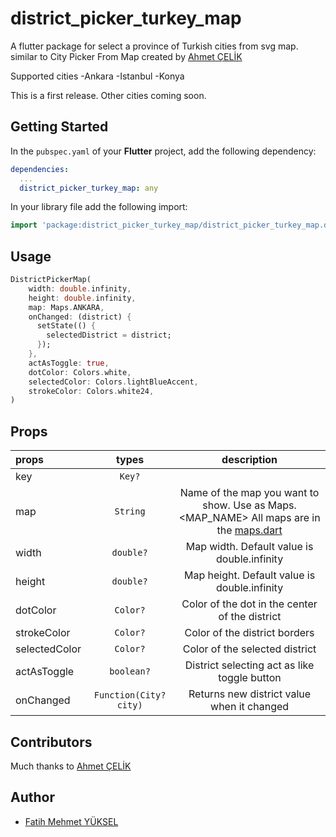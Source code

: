 # district_picker_turkey_map

A flutter package for select a province of Turkish cities from svg map. 
similar to City Picker From Map created by [Ahmet ÇELİK](https://github.com/ahm3tcelik/city_picker_from_map)

Supported cities
-Ankara
-Istanbul
-Konya

This is a first release. Other cities coming soon.

## Getting Started

In the `pubspec.yaml` of your **Flutter** project, add the following dependency:

```yaml
dependencies:
  ...
  district_picker_turkey_map: any
```

In your library file add the following import:

```dart
import 'package:district_picker_turkey_map/district_picker_turkey_map.dart';
```

## Usage

```dart
DistrictPickerMap(
	width: double.infinity,
	height: double.infinity,
	map: Maps.ANKARA,
	onChanged: (district) {
	  setState(() {
		selectedDistrict = district;
	  });
	},
	actAsToggle: true,
	dotColor: Colors.white,
	selectedColor: Colors.lightBlueAccent,
	strokeColor: Colors.white24,
)
```
## Props
| props                   | types           | description                                                                                                     |
| :---------------------- | :-------------: | :---------------------------------------------------------------------------------------------------------------: |
| key        | `Key?`        |  |
| map       | `String`     | Name of the map you want to show. Use as Maps.<MAP_NAME> All maps are in the [maps.dart](https://github.com/Fatih-Mehmet-Yuksel/district_picker_turkey_map/blob/master/lib/src/maps.dart)  |
| width           | `double?`     | Map width. Default value is double.infinity |
| height       | `double?`     | Map height. Default value is double.infinity |
| dotColor | `Color?`         | Color of the dot in the center of the district  |
| strokeColor       | `Color?`     | Color of the district borders |
| selectedColor       | `Color?`     | Color of the selected district |
| actAsToggle | `boolean?`         | District selecting act as like toggle button |
| onChanged       | `Function(City? city)`     | Returns new district value when it changed |
## Contributors

Much thanks to [Ahmet ÇELİK](https://github.com/ahm3tcelik/)


Author
------

* [Fatih Mehmet YÜKSEL](https://github.com/Fatih-Mehmet-Yuksel/)